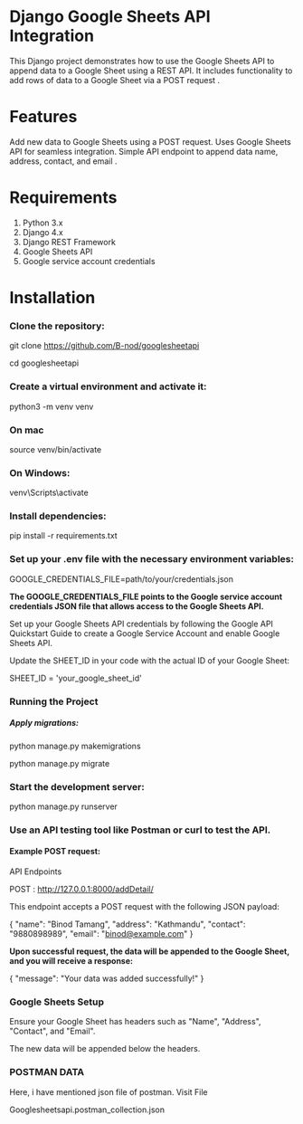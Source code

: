 # Django Google Sheets API Integration
This Django project demonstrates how to use the Google Sheets API to append data to a Google Sheet using a REST API. It includes functionality to add rows of data to a Google Sheet via a POST request .

# Features
Add new data to Google Sheets using a POST request.
Uses Google Sheets API for seamless integration.
Simple API endpoint to append data  name, address, contact, and email .

# Requirements
1. Python 3.x
2. Django 4.x
3. Django REST Framework
4. Google Sheets API
5. Google service account credentials

# Installation
### Clone the repository:
git clone https://github.com/B-nod/googlesheetapi

cd googlesheetapi

### Create a virtual environment and activate it:
python3 -m venv venv

### On mac
source venv/bin/activate  
### On Windows: 
venv\Scripts\activate

### Install dependencies:
pip install -r requirements.txt

### Set up your .env file with the necessary environment variables:

GOOGLE_CREDENTIALS_FILE=path/to/your/credentials.json

**The GOOGLE_CREDENTIALS_FILE points to the Google service account credentials JSON file that allows access to the Google Sheets API.**

Set up your Google Sheets API credentials by following the Google API Quickstart Guide to create a Google Service Account and enable Google Sheets API.

Update the SHEET_ID in your code with the actual ID of your Google Sheet:

SHEET_ID = 'your_google_sheet_id'

### Running the Project
##### Apply migrations:
python manage.py makemigrations

python manage.py migrate

### Start the development server:

python manage.py runserver
### Use an API testing tool like Postman or curl to test the API.

#### Example POST request:

API Endpoints

POST : http://127.0.0.1:8000/addDetail/

This endpoint accepts a POST request with the following JSON payload:

{
    "name": "Binod Tamang",
    "address": "Kathmandu",
    "contact": "9880898989",
    "email": "binod@example.com"
}

**Upon successful request, the data will be appended to the Google Sheet, and you will receive a response:**

{
    "message": "Your data was added successfully!"
}

### Google Sheets Setup
Ensure your Google Sheet has headers such as "Name", "Address", "Contact", and "Email".

The new data will be appended below the headers.

### POSTMAN DATA
Here, i have mentioned json file of postman. Visit File

Googlesheetsapi.postman_collection.json